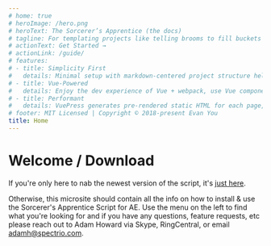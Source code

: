 ```yaml
---
# home: true
# heroImage: /hero.png
# heroText: The Sorcerer’s Apprentice (the docs)
# tagline: For templating projects like telling brooms to fill buckets
# actionText: Get Started →
# actionLink: /guide/
# features:
# - title: Simplicity First
#   details: Minimal setup with markdown-centered project structure helps you focus on writing.
# - title: Vue-Powered
#   details: Enjoy the dev experience of Vue + webpack, use Vue components in markdown, and develop custom themes with Vue.
# - title: Performant
#   details: VuePress generates pre-rendered static HTML for each page, and runs as an SPA once a page is loaded.
# footer: MIT Licensed | Copyright © 2018-present Evan You
title: Home
---
```


# Welcome / Download

If you're only here to nab the newest version of the script, it's [just here](https://github.com/Spectrio-Creative/sorcerers-apprentice/releases/latest).

Otherwise, this microsite should contain all the info on how to install & use the Sorcerer's Apprentice Script for AE. Use the menu on the left to find what you're looking for and if you have any questions, feature requests, etc please reach out to Adam Howard via Skype, RingCentral, or email [adamh@spectrio.com](mailto:adamh@spectrio.com).